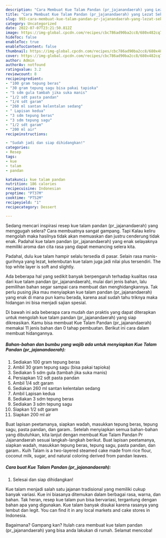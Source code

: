 ```yaml
---
description: "Cara Membuat Kue Talam Pandan (pr_jajanandaerah) yang Lezat Sekali}"
title: "Cara Membuat Kue Talam Pandan (pr_jajanandaerah) yang Lezat Sekali}"
slug: 993-cara-membuat-kue-talam-pandan-pr-jajanandaerah-yang-lezat-sekali
category: Uncategorized
date: 2022-07-07T23:21:50.812Z
image: https://img-global.cpcdn.com/recipes/cbc786ad90ba2cc8/680x482cq70/kue-talam-pandan-pr_jajanandaerah-foto-resep-utama.jpg
hideToc: false
enableToc: true
enableTocContent: false
thumbnail: https://img-global.cpcdn.com/recipes/cbc786ad90ba2cc8/680x482cq70/kue-talam-pandan-pr_jajanandaerah-foto-resep-utama.jpg
cover: https://img-global.cpcdn.com/recipes/cbc786ad90ba2cc8/680x482cq70/kue-talam-pandan-pr_jajanandaerah-foto-resep-utama.jpg
author: Admin
authorAv: notfound
ratingvalue: 3.2
reviewcount: 8
recipeingredient:
- "100 gram tepung beras"
- "30 gram tepung sagu bisa pakai tapioka"
- "5 sdm gula tambah jika suka manis"
- "1/2 sdt pasta pandan"
- "1/4 sdt garam"
- "260 ml santan kelentalan sedang"
- " Lapisan kedua"
- "3 sdm tepung beras"
- "3 sdm tepung sagu"
- "1/2 sdt garam"
- "200 ml air"
recipeinstructions:

- "Sudah jadi dan siap dihidangkan!"
categories:
- Resep
tags:
- kue
- talam
- pandan

katakunci: kue talam pandan 
nutrition: 186 calories
recipecuisine: Indonesian
preptime: "PT37M"
cooktime: "PT52M"
recipeyield: "1"
recipecategory: Dessert

---
```



Sedang mencari inspirasi resep kue talam pandan (pr_jajanandaerah) yang menggugah selera? Cara membuatnya sangat gampang. Tapi Kalau keliru mengolah maka hasilnya tidak akan memuaskan dan justru cenderung tidak enak. Padahal kue talam pandan (pr_jajanandaerah) yang enak selayaknya memiliki aroma dan cita rasa yang dapat memancing selera kita.


Padahal, dulu kue talam hampir selalu tersedia di pasar. Selain rasa manis-gurihnya yang lezat, kelembutan kue talam juga jadi nilai plus tersendiri. The top white layer is soft and slightly.

Ada beberapa hal yang sedikit banyak berpengaruh terhadap kualitas rasa dari kue talam pandan (pr_jajanandaerah), mulai dari jenis bahan, lalu pemilihan bahan segar sampai cara membuat dan menghidangkannya. Tak perlu pusing jika mau menyiapkan kue talam pandan (pr_jajanandaerah) yang enak di mana pun kamu berada, karena asal sudah tahu triknya maka hidangan ini bisa menjadi sajian spesial.


Di bawah ini ada beberapa cara mudah dan praktis yang dapat diterapkan untuk mengolah kue talam pandan (pr_jajanandaerah) yang siap dikreasikan. Kamu bisa membuat Kue Talam Pandan (pr_jajanandaerah) memakai 11 jenis bahan dan 0 tahap pembuatan. Berikut ini cara dalam membuat hidangannya.

<!--inarticleads1-->

##### Bahan-bahan dan bumbu yang wajib ada untuk menyiapkan Kue Talam Pandan (pr_jajanandaerah):

1. Sediakan 100 gram tepung beras
1. Ambil 30 gram tepung sagu (bisa pakai tapioka)
1. Sediakan 5 sdm gula (tambah jika suka manis)
1. Persiapkan 1/2 sdt pasta pandan
1. Ambil 1/4 sdt garam
1. Sediakan 260 ml santan kelentalan sedang
1. Ambil  Lapisan kedua
1. Sediakan 3 sdm tepung beras
1. Sediakan 3 sdm tepung sagu
1. Siapkan 1/2 sdt garam
1. Siapkan 200 ml air


Buat lapisan peetamanya, siapkan wadah, masukkan tepung beras, tepung sagu, pasta pandan, dan garam.. Setelah menyiapkan semua bahan-bahan yang dibutuhkan, kita lanjut dengan membuat Kue Talam Pandan Pr Jajanandaerah sesuai langkah-langkah berikut. Buat lapisan peetamanya, siapkan wadah, masukkan tepung beras, tepung sagu, pasta pandan, dan garam.. Kuih Talam is a two-layered steamed cake made from rice flour, coconut milk, sugar, and natural coloring derived from pandan leaves. 

<!--inarticleads2-->

##### Cara buat Kue Talam Pandan (pr_jajanandaerah):


1. Selesai dan siap dihidangkan!

Kue talam menjadi salah satu jajanan tradisional yang memiliki cukup banyak variasi. Kue ini biasanya ditemukan dalam berbagai rasa, warna, dan bahan. Tak heran, resep kue talam pun bisa bervariasi, tergantung dengan bahan apa yang digunakan. Kue talam banyak disukai karena rasanya yang lembut dan legit. You can find it in any local markets and cake stores in Indonesia. 

Bagaimana? Gampang kan? Itulah cara membuat kue talam pandan (pr_jajanandaerah) yang bisa anda lakukan di rumah. Selamat mencoba!
